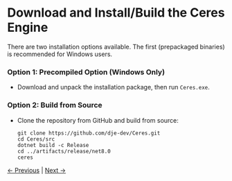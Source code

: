 # Download and Install/Build the Ceres Engine

There are two installation options available. The first (prepackaged binaries) is recommended for Windows users.

### Option 1: Precompiled Option (Windows Only)
- Download and unpack the installation package, then run `Ceres.exe`.

### Option 2: Build from Source
- Clone the repository from GitHub and build from source:
  ```
  git clone https://github.com/dje-dev/Ceres.git
  cd Ceres/src
  dotnet build -c Release
  cd ../artifacts/release/net8.0
  ceres
  ```

[← Previous](instructions_3.md) | [Next →](instructions_5.md)
